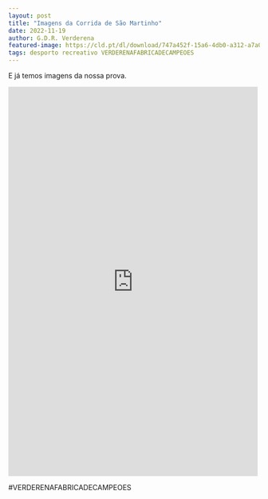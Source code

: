 ```yaml
---
layout: post
title: "Imagens da Corrida de São Martinho"
date: 2022-11-19
author: G.D.R. Verderena
featured-image: https://cld.pt/dl/download/747a452f-15a6-4db0-a312-a7a03ed64833/sao_martinho_tacas.jpg
tags: desporto recreativo VERDERENAFABRICADECAMPEOES
---
```


E já temos imagens da nossa prova.

<iframe src="https://www.facebook.com/plugins/post.php?href=https%3A%2F%2Fwww.facebook.com%2Fantonio.matias.fotografia%2Fposts%2Fpfbid02kJfY39GXy2VLBejzfoh4n9e1SmX1xwG2GRiuFasjxt6dPGm3dEQzoit585EFaiCVl&show_text=true&width=500" width="500" height="779" style="border:none;overflow:hidden" scrolling="no" frameborder="0" allowfullscreen="true" allow="autoplay; clipboard-write; encrypted-media; picture-in-picture; web-share"></iframe>


#VERDERENAFABRICADECAMPEOES
